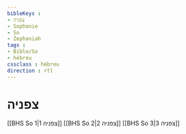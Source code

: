 ```yaml
---
bibleKeys : 
- צפניה
- Sophonie
- So
- Zephaniah
tags : 
- Bible/So
- hébreu
cssclass : hébreu
direction : rtl
---
```


# צפניה

[[BHS So 1|צפניה 1]]
[[BHS So 2|צפניה 2]]
[[BHS So 3|צפניה 3]]
